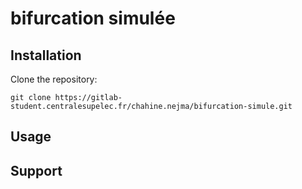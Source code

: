 # bifurcation simulée

## Installation
Clone the repository:

`git clone https://gitlab-student.centralesupelec.fr/chahine.nejma/bifurcation-simule.git`

## Usage

## Support